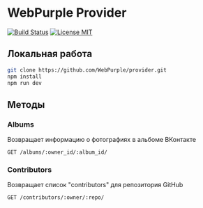 # WebPurple Provider
[![Build Status](https://travis-ci.org/WebPurple/provider.svg?branch=master)](https://travis-ci.org/WebPurple/provider)
[![License MIT](https://img.shields.io/github/license/mashape/apistatus.svg)](https://github.com/WebPurple/provider/blob/master/LICENSE)


## Локальная работа
```sh
git clone https://github.com/WebPurple/provider.git
npm install
npm run dev
```

## Методы
### Albums
Возвращает информацию о фотографиях в альбоме ВКонтакте
```
GET /albums/:owner_id/:album_id/
```
### Contributors
Возвращает список "contributors" для репозитория GitHub
```
GET /contributors/:owner/:repo/
```
